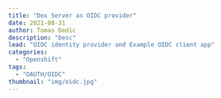 ```yaml
---
title: "Dex Server as OIDC provider"
date: 2021-08-31
author: Tomas Dedic
description: "Desc"
lead: "OIDC identity provider and Example OIDC client app"
categories:
  - "Openshift"
tags:
  - "OAUTH/OIDC"
thumbnail: "img/oidc.jpg"
---
```

